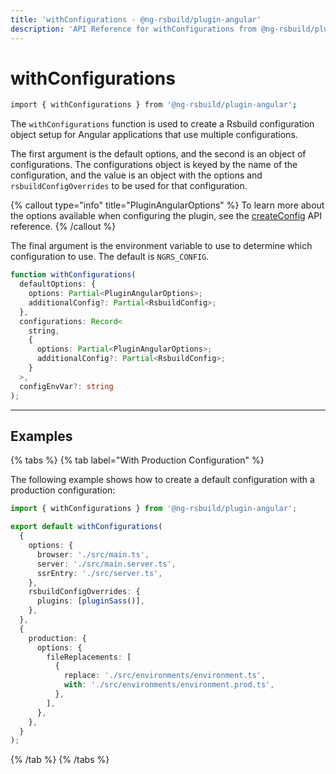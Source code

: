 ```yaml
---
title: 'withConfigurations - @ng-rsbuild/plugin-angular'
description: 'API Reference for withConfigurations from @ng-rsbuild/plugin-angular'
---
```


# withConfigurations

```bash
import { withConfigurations } from '@ng-rsbuild/plugin-angular';
```

The `withConfigurations` function is used to create a Rsbuild configuration object setup for Angular applications that use multiple configurations.

The first argument is the default options, and the second is an object of configurations. The configurations object is keyed by the name of the configuration, and the value is an object with the options and `rsbuildConfigOverrides` to be used for that configuration.

{% callout type="info" title="PluginAngularOptions" %}
To learn more about the options available when configuring the plugin, see the [createConfig](/recipes/angular/rspack/api-reference/ng-rsbuild-plugin-angular/create-config) API reference.
{% /callout %}

The final argument is the environment variable to use to determine which configuration to use. The default is `NGRS_CONFIG`.

```ts
function withConfigurations(
  defaultOptions: {
    options: Partial<PluginAngularOptions>;
    additionalConfig?: Partial<RsbuildConfig>;
  },
  configurations: Record<
    string,
    {
      options: Partial<PluginAngularOptions>;
      additionalConfig?: Partial<RsbuildConfig>;
    }
  >,
  configEnvVar?: string
);
```

---

## Examples

{% tabs %}
{% tab label="With Production Configuration" %}

The following example shows how to create a default configuration with a production configuration:

```ts {% fileName="myapp/rsbuild.config.ts" %}
import { withConfigurations } from '@ng-rsbuild/plugin-angular';

export default withConfigurations(
  {
    options: {
      browser: './src/main.ts',
      server: './src/main.server.ts',
      ssrEntry: './src/server.ts',
    },
    rsbuildConfigOverrides: {
      plugins: [pluginSass()],
    },
  },
  {
    production: {
      options: {
        fileReplacements: [
          {
            replace: './src/environments/environment.ts',
            with: './src/environments/environment.prod.ts',
          },
        ],
      },
    },
  }
);
```

{% /tab %}
{% /tabs %}
